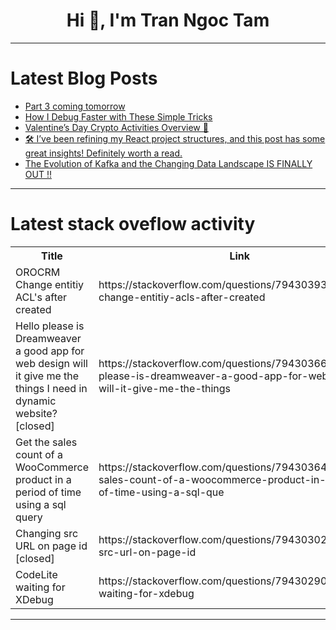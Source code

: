 <h1 align="center">Hi 👋, I'm Tran Ngoc Tam</h1>

---

# Latest Blog Posts 
<!-- BLOG-POST-LIST:START -->
- [Part 3 coming tomorrow](https://dev.to/mince/part-3-coming-tomorrow-2d9m)
- [How I Debug Faster with These Simple Tricks](https://dev.to/rowsanali/how-i-debug-faster-with-these-simple-tricks-l2h)
- [Valentine’s Day Crypto Activities Overview 🎁](https://dev.to/theodor_coin_4/valentines-day-crypto-activities-overview-4ibh)
- [🛠️ I’ve been refining my React project structures, and this post has some great insights! Definitely worth a read.](https://dev.to/kelvincode1234/ive-been-refining-my-react-project-structures-and-this-post-has-some-great-insights-428b)
- [The Evolution of Kafka and the Changing Data Landscape IS FINALLY OUT !!](https://dev.to/lorebrada00/the-evolution-of-kafka-and-the-changing-data-landscape-is-finally-out--296d)
<!-- BLOG-POST-LIST:END -->

---

# Latest stack oveflow activity
<table>
  <tr><th>Title</th><th>Link</th></tr>
  <!-- STACKOVERFLOW:START --><tr><td>OROCRM Change entitiy ACL&#39;s after created</td><td>https://stackoverflow.com/questions/79430393/orocrm-change-entitiy-acls-after-created</td></tr><tr><td>Hello please is Dreamweaver a good app for web design will it give me the things I need in dynamic website? [closed]</td><td>https://stackoverflow.com/questions/79430366/hello-please-is-dreamweaver-a-good-app-for-web-design-will-it-give-me-the-things</td></tr><tr><td>Get the sales count of a WooCommerce product in a period of time using a sql query</td><td>https://stackoverflow.com/questions/79430364/get-the-sales-count-of-a-woocommerce-product-in-a-period-of-time-using-a-sql-que</td></tr><tr><td>Changing src URL on page id [closed]</td><td>https://stackoverflow.com/questions/79430302/changing-src-url-on-page-id</td></tr><tr><td>CodeLite waiting for XDebug</td><td>https://stackoverflow.com/questions/79430290/codelite-waiting-for-xdebug</td></tr><!-- STACKOVERFLOW:END -->
</table>

---


